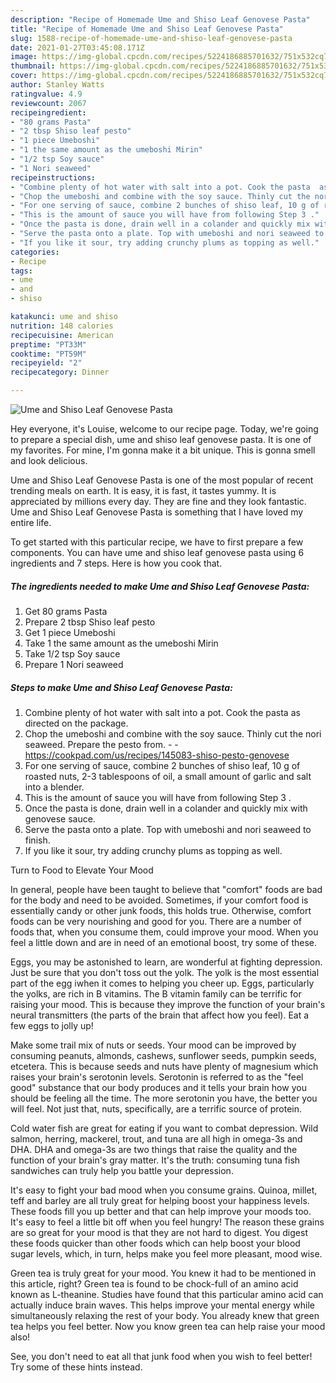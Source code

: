 ```yaml
---
description: "Recipe of Homemade Ume and Shiso Leaf Genovese Pasta"
title: "Recipe of Homemade Ume and Shiso Leaf Genovese Pasta"
slug: 1588-recipe-of-homemade-ume-and-shiso-leaf-genovese-pasta
date: 2021-01-27T03:45:08.171Z
image: https://img-global.cpcdn.com/recipes/5224186885701632/751x532cq70/ume-and-shiso-leaf-genovese-pasta-recipe-main-photo.jpg
thumbnail: https://img-global.cpcdn.com/recipes/5224186885701632/751x532cq70/ume-and-shiso-leaf-genovese-pasta-recipe-main-photo.jpg
cover: https://img-global.cpcdn.com/recipes/5224186885701632/751x532cq70/ume-and-shiso-leaf-genovese-pasta-recipe-main-photo.jpg
author: Stanley Watts
ratingvalue: 4.9
reviewcount: 2067
recipeingredient:
- "80 grams Pasta"
- "2 tbsp Shiso leaf pesto"
- "1 piece Umeboshi"
- "1 the same amount as the umeboshi Mirin"
- "1/2 tsp Soy sauce"
- "1 Nori seaweed"
recipeinstructions:
- "Combine plenty of hot water with salt into a pot. Cook the pasta  as directed on the package."
- "Chop the umeboshi and combine with the soy sauce. Thinly cut the nori seaweed. Prepare the pesto from.  https://cookpad.com/us/recipes/145083-shiso-pesto-genovese"
- "For one serving of sauce, combine 2 bunches of shiso leaf, 10 g of roasted nuts, 2-3 tablespoons of oil, a small amount of garlic and salt into a blender."
- "This is the amount of sauce you will have from following Step 3 ."
- "Once the pasta is done, drain well in a colander and quickly mix with genovese sauce."
- "Serve the pasta onto a plate. Top with umeboshi and nori seaweed to finish."
- "If you like it sour, try adding crunchy plums as topping as well."
categories:
- Recipe
tags:
- ume
- and
- shiso

katakunci: ume and shiso 
nutrition: 148 calories
recipecuisine: American
preptime: "PT33M"
cooktime: "PT59M"
recipeyield: "2"
recipecategory: Dinner

---
```



![Ume and Shiso Leaf Genovese Pasta](https://img-global.cpcdn.com/recipes/5224186885701632/751x532cq70/ume-and-shiso-leaf-genovese-pasta-recipe-main-photo.jpg)

Hey everyone, it's Louise, welcome to our recipe page. Today, we're going to prepare a special dish, ume and shiso leaf genovese pasta. It is one of my favorites. For mine, I'm gonna make it a bit unique. This is gonna smell and look delicious.



Ume and Shiso Leaf Genovese Pasta is one of the most popular of recent trending meals on earth. It is easy, it is fast, it tastes yummy. It is appreciated by millions every day. They are fine and they look fantastic. Ume and Shiso Leaf Genovese Pasta is something that I have loved my entire life.


To get started with this particular recipe, we have to first prepare a few components. You can have ume and shiso leaf genovese pasta using 6 ingredients and 7 steps. Here is how you cook that.

<!--inarticleads1-->

##### The ingredients needed to make Ume and Shiso Leaf Genovese Pasta:

1. Get 80 grams Pasta
1. Prepare 2 tbsp Shiso leaf pesto
1. Get 1 piece Umeboshi
1. Take 1 the same amount as the umeboshi Mirin
1. Take 1/2 tsp Soy sauce
1. Prepare 1 Nori seaweed




<!--inarticleads2-->

##### Steps to make Ume and Shiso Leaf Genovese Pasta:

1. Combine plenty of hot water with salt into a pot. Cook the pasta  as directed on the package.
1. Chop the umeboshi and combine with the soy sauce. Thinly cut the nori seaweed. Prepare the pesto from. -  - https://cookpad.com/us/recipes/145083-shiso-pesto-genovese
1. For one serving of sauce, combine 2 bunches of shiso leaf, 10 g of roasted nuts, 2-3 tablespoons of oil, a small amount of garlic and salt into a blender.
1. This is the amount of sauce you will have from following Step 3 .
1. Once the pasta is done, drain well in a colander and quickly mix with genovese sauce.
1. Serve the pasta onto a plate. Top with umeboshi and nori seaweed to finish.
1. If you like it sour, try adding crunchy plums as topping as well.




Turn to Food to Elevate Your Mood


In general, people have been taught to believe that "comfort" foods are bad for the body and need to be avoided. Sometimes, if your comfort food is essentially candy or other junk foods, this holds true. Otherwise, comfort foods can be very nourishing and good for you. There are a number of foods that, when you consume them, could improve your mood. When you feel a little down and are in need of an emotional boost, try some of these.

Eggs, you may be astonished to learn, are wonderful at fighting depression. Just be sure that you don't toss out the yolk. The yolk is the most essential part of the egg iwhen it comes to helping you cheer up. Eggs, particularly the yolks, are rich in B vitamins. The B vitamin family can be terrific for raising your mood. This is because they improve the function of your brain's neural transmitters (the parts of the brain that affect how you feel). Eat a few eggs to jolly up!

Make some trail mix of nuts or seeds. Your mood can be improved by consuming peanuts, almonds, cashews, sunflower seeds, pumpkin seeds, etcetera. This is because seeds and nuts have plenty of magnesium which raises your brain's serotonin levels. Serotonin is referred to as the "feel good" substance that our body produces and it tells your brain how you should be feeling all the time. The more serotonin you have, the better you will feel. Not just that, nuts, specifically, are a terrific source of protein.

Cold water fish are great for eating if you want to combat depression. Wild salmon, herring, mackerel, trout, and tuna are all high in omega-3s and DHA. DHA and omega-3s are two things that raise the quality and the function of your brain's gray matter. It's the truth: consuming tuna fish sandwiches can truly help you battle your depression. 

It's easy to fight your bad mood when you consume grains. Quinoa, millet, teff and barley are all truly great for helping boost your happiness levels. These foods fill you up better and that can help improve your moods too. It's easy to feel a little bit off when you feel hungry! The reason these grains are so great for your mood is that they are not hard to digest. You digest these foods quicker than other foods which can help boost your blood sugar levels, which, in turn, helps make you feel more pleasant, mood wise.

Green tea is truly great for your mood. You knew it had to be mentioned in this article, right? Green tea is found to be chock-full of an amino acid known as L-theanine. Studies have found that this particular amino acid can actually induce brain waves. This helps improve your mental energy while simultaneously relaxing the rest of your body. You already knew that green tea helps you feel better. Now you know green tea can help raise your mood also!

See, you don't need to eat all that junk food when you wish to feel better! Try  some  of  these  hints  instead.

